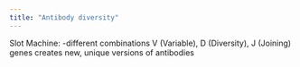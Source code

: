```yaml
---
title: "Antibody diversity"
---
```

Slot Machine:
-different combinations V (Variable), D (Diversity), J (Joining) genes creates new, unique versions of antibodies

